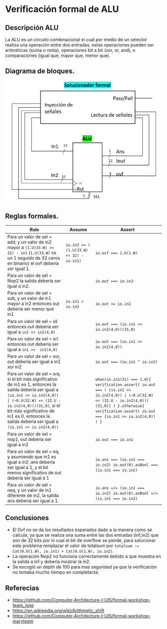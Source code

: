 # Verificación formal  de ALU

## Descripción ALU
La ALU es un circuito combinacional el cual por medio de un selector realiza una operación entre dos entradas, estas operaciones pueden ser aritméticas (suma o resta), operaciones bit a bit (xor, or, and), o comparaciones (igual que, mayor que, menor que).

## Diagrama de bloques.
![Diagrama](diagrama.png)
##  Reglas formales.

| Rule                                                                                                                                                                                                                                                                                           | Assume                                    | Assert                                                                                                                                                                                                          |
|------------------------------------------------------------------------------------------------------------------------------------------------------------------------------------------------------------------------------------------------------------------------------------------------|-------------------------------------------|-----------------------------------------------------------------------------------------------------------------------------------------------------------------------------------------------------------------|
| Para un valor de sel = add, y un valor de in2 mayor a `(1.U(33.W) << 32) - in1` (`1.U(33.W)` es un 1 seguido de 32 ceros en binario) el ovf debería ser igual 1.                                                                                                                               | `io.in2 >= ( (1.U(33.W) << 32) - io.in1)` | `io.ovf === 1.U(1.W)`                                                                                                                                                                                           |
| Para un valor de sel = Nop2 la salida debería ser igual a in2.                                                                                                                                                                                                                                 |                                           | `io.out === io.in2`                                                                                                                                                                                             |
| Para un valor de sel = sub, y un valor de in1 mayor a in2 entonces out debería ser menor que in1                                                                                                                                                                                               | `io.in1 > io.in2`                         | `io.out <= io.in1`                                                                                                                                                                                              |
| Para un valor de sel = sll entonces out debería ser igual a `in1 << in2(4,0)`                                                                                                                                                                                                                  |                                           | `io.out === (io.in1 << io.in2(4,0))(31,0)`                                                                                                                                                                      |
| Para un valor de sel = srl entonces out debería ser igual a `in1 >>  in2(4,0)`                                                                                                                                                                                                                 |                                           | `io.out === (io.in1 >> io.in2(4,0))`                                                                                                                                                                            |
| Para un valor de sel = xor, out debería ser igual a in1 xor in2                                                                                                                                                                                                                                |                                           | `io.out === (io.in1 ^ io.in2)`                                                                                                                                                                                  |
| Para un valor de sel = sra, si el bit más significativo de in1 es 1, entonces la salida debería ser igual a `(io.in1 >> io.in2(4,0)) \| (~0.U(32.W) << (32.U - io.in2(4,0)))(31,0)`, si el bit más significativo de in1 es 0, entonces la salida debería ser igual a `(io.in1 >> io.in2(4,0))` |                                           | `when(io.in1(31) === 1.U){ 	verification.assert( io.out === ( (io.in1 >> io.in2(4,0)) \| (~0.U(32.W) << (32.U - io.in2(4,0)))(31,0)) ) }.otherwise{ 	verification.assert( io.out === (io.in1 >> io.in2(4,0)) ) }` |
| Para un valor de sel = nop1, out debería ser igual a in2                                                                                                                                                                                                                                       |                                           | `io.out === io.in1`                                                                                                                                                                                             |
| Para un valor de sel = eq, y asumiendo que in1 es igual a in2, ans debería ser igual a 1, y el bit menos significativo de out debería ser igual a 1                                                                                                                                            |                                           | `io.ans === (io.in1 === io.in2) io.out(0).asBool === (io.in1 === io.in2)`                                                                                                                                       |
| Para un valor de sel = neq, y un valor de in1 diferente de in2, la salida ans debería ser igual a 1.                                                                                                                                                                                           |                                           | `io.ans =/= (io.in1 === io.in2) io.out(0).asBool =/= (io.in1 === io.in2)`                                                                                                                                       |
## Conclusiones
- El Ovf no se da los resultados esperados dado a la manera como se calcula, ya que se realiza una suma entre las dos entradas (in1,in2) que son de 32 bits por lo cual el bit de overflow se pierde, para solucionar este problema remplazar el valor de totalsum por `totalsum := Cat(0.U(1.W), io.in1) + Cat(0.U(1.W), io.in2)`.
- La operación Nop2 no funciona correctamente debido a que muestra en la salida a in1 y debería mostrar la in2. 
- Se escogió un depth de 100 para mas seguridad ya que la verificación no tomaba mucho tiempo en completarse.

## Referecias

- https://github.com/Computer-Architecture-I-UIS/formal-workshop-team_jose
- https://en.wikipedia.org/wiki/Arithmetic_shift
- https://github.com/Computer-Architecture-I-UIS/formal-workshop-maryteam
